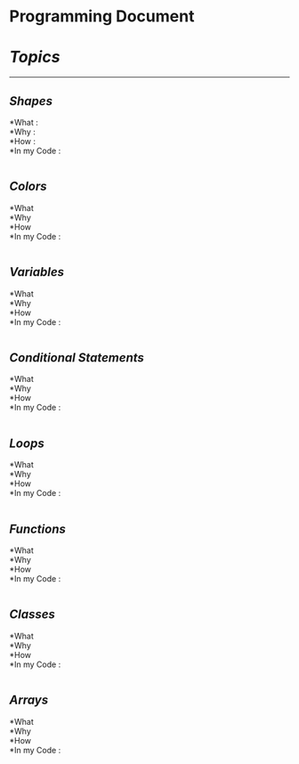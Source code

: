 Programming Document
=====================
# *Topics*
--------------
*Shapes*    
--------------
 *What :    
 *Why :     
 *How :     
 *In my Code :     
 ```java

 ```

*Colors*    
--------------
 *What   
 *Why    
 *How   
 *In my Code :     
 ```java

 ```   

*Variables*    
--------------
 *What   
 *Why    
 *How   
 *In my Code :     
 ```java

 ```   

*Conditional Statements*    
--------------
 *What   
 *Why    
 *How   
 *In my Code :     
 ```java

 ```   

 *Loops*    
--------------
 *What   
 *Why    
 *How   
 *In my Code :     
 ```java

 ```  

 *Functions*    
--------------
 *What   
 *Why    
 *How   
 *In my Code :     
 ```java

 ```  

 *Classes*    
--------------
 *What   
 *Why    
 *How   
 *In my Code :     
 ```java

 ``` 

  *Arrays*    
--------------
 *What   
 *Why    
 *How   
 *In my Code :     
 ```java

 ```     
